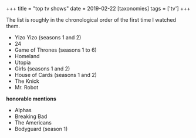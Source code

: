+++
title = "top tv shows"
date = 2019-02-22
[taxonomies]
tags = ['tv']
+++

The list is roughly in the chronological order of the first time I
watched them.

- Yizo Yizo (seasons 1 and 2)
- 24
- Game of Thrones (seasons 1 to 6)
- Homeland
- Utopia
- Girls (seasons 1 and 2)
- House of Cards (seasons 1 and 2)
- The Knick
- Mr. Robot

**honorable mentions**

- Alphas
- Breaking Bad
- The Americans
- Bodyguard (season 1)
